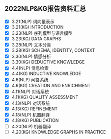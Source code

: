 ## 2022NLP&KG报告资料汇总

- [x] 3.21(NLP)  词向量表示
- [x] 3.21(KG)    INTRODUCTION
- [x] 3.23(NLP)  序列模型与语言模型
- [x] 3.23(KG)    DATA GRAPHS
- [x] 3.28(NLP)  文本分类
- [x] 3.28(KG)    SCHEMA, IDENTITY, CONTEXT
- [x] 3.30(NLP)  情感分析
- [x] 3.30(KG)    DEDUCTIVE KNOWLEDGE
- [x] 4.4(NLP)    信息检索
- [x] 4.4(KG)      INDUCTIVE KNOWLEDGE
- [x] 4.6(NLP)    问答系统
- [x] 4.6(KG)      CREATION AND ENRICHMENT
- [x] 4.11(NLP)  对话系统
- [x] 4.11(KG)    QUALITY ASSESSMENT
- [x] 4.13(NLP)  对话系统
- [x] 4.13(KG)    REFINEMENT
- [x] 4.18(NLP)  机器翻译
- [x] 4.18(KG)    PUBLICATION
- [ ] 4.20(NLP)  机器翻译
- [ ] 4.20(KG)    KNOWLEDGE GRAPHS IN PRACTICE
